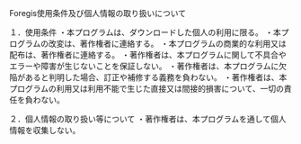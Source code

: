 Foregis使用条件及び個人情報の取り扱いについて

１．使用条件
・本プログラムは、ダウンロードした個人の利用に限る。
・本プログラムの改変は、著作権者に連絡する。
・本プログラムの商業的な利用又は配布は、著作権者に連絡する。
・著作権者は、本プログラムに関して不具合やエラーや障害が生じないことを保証しない。 
・著作権者は、本プログラムに欠陥があると判明した場合、訂正や補修する義務を負わない。
・著作権者は、本プログラムの利用又は利用不能で生じた直接又は間接的損害について、一切の責任を負わない。

２．個人情報の取り扱い等について
・著作権者は、本プログラムを通して個人情報を収集しない。

